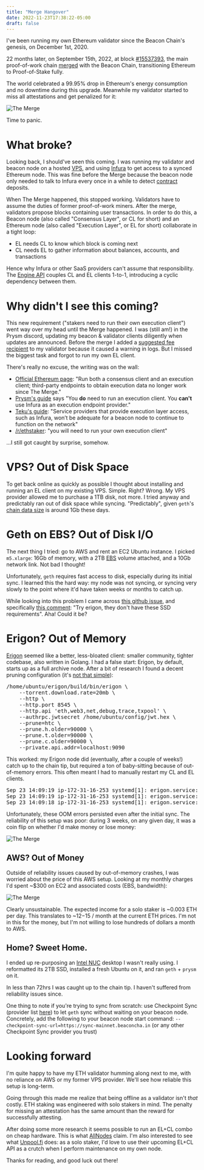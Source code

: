 ```yaml
---
title: "Merge Hangover"
date: 2022-11-23T17:38:22-05:00
draft: false
---
```


I've been running my own Ethereum validator since the Beacon Chain's genesis,
on December 1st, 2020.

22 months later, on September 15th, 2022, at block
[#15537393](https://etherscan.io/block/15537393), the main proof-of-work chain
[merged](https://someresat.medium.com/guide-to-staking-on-ethereum-ubuntu-prysm-581fb1969460)
with the Beacon Chain, transitioning Ethereum to Proof-of-Stake fully.

The world celebrated a 99.95% drop in Ethereum's energy consumption and no
downtime during this upgrade. Meanwhile my validator started to miss all
attestations and get penalized for it:

![The Merge](/img/merge-hangover-income-flip.png)

Time to panic.

# What broke?

Looking back, I should've seen this coming. I was running my validator and
beacon node on a hosted [VPS](https://www.ovhcloud.com/en/vps/), and using
[Infura](https://www.infura.io/) to get access to a synced Ethereum node. This
was fine before the Merge because the beacon node only needed to talk to Infura
every once in a while to detect
[contract](https://etherscan.io/address/0x00000000219ab540356cBB839Cbe05303d7705Fa)
deposits.

When The Merge happened, this stopped working. Validators have to assume the
duties of former proof-of-work miners. After the merge, validators propose
blocks containing user transactions.  In order to do this, a Beacon node (also
called "Consensus Layer", or CL for short) and an Ethereum node (also called
"Execution Layer", or EL for short) collaborate in a tight loop:
* EL needs CL to know which block is coming next
* CL needs EL to gather information about balances, accounts, and transactions

Hence why Infura or other SaaS providers can't assume that responsibility. The
[Engine
API](https://github.com/ethereum/execution-apis/blob/main/src/engine/specification.md#structures)
couples CL and EL clients 1-to-1, introducing a cyclic dependency
between them.

# Why didn't I see this coming?
This new requirement ("stakers need to run their own execution client") went
way over my head until the Merge happened. I was (still am!) in the Prysm discord,
updating my beacon & validator clients diligently when updates are announced. Before the merge I added a [suggested fee
recipient](https://docs.prylabs.network/docs/execution-node/fee-recipient) to
my validator because it caused a warning in logs. But I missed the biggest task and forgot to run my own EL client.

There's really no excuse, the writing was on the wall:
* [Official Ethereum
  page](https://ethereum.org/en/upgrades/merge/#preparing-for-the-merge): "Run
  both a consensus client and an execution client; third-party endpoints to
  obtain execution data no longer work since The Merge."
* [Prysm's guide](https://docs.prylabs.network/docs/prepare-for-merge) says
  "You **do** need to run an execution client. You **can't** use Infura as an
  execution endpoint provider."
* [Teku's
  guide](https://docs.teku.consensys.net/en/latest/HowTo/Prepare-for-The-Merge/):
  "Service providers that provide execution layer access, such as Infura, won’t
  be adequate for a beacon node to continue to function on the network"
* [/r/ethstaker](https://www.reddit.com/r/ethstaker/comments/rvxdue/stakers_get_ready_to_run_your_own_execution_client/):
  "you will need to run your own execution client"

...I still got caught by surprise, somehow.

# VPS? Out of Disk Space

To get back online as quickly as possible I thought about installing and
running an EL client on my existing VPS. Simple. Right? Wrong. My VPS provider
allowed me to purchase a 1TB disk, not more. I tried anyway and predictably ran
out of disk space while syncing. "Predictably", given `geth`'s [chain data
size](https://etherscan.io/chartsync/chaindefault) is around 1Gb these days.

# Geth on EBS? Out of Disk I/O

The next thing I tried: go to AWS and rent an EC2 Ubuntu instance. I picked
`m5.xlarge`: 16Gb of memory, with a 2TB
[EBS](https://docs.aws.amazon.com/AWSEC2/latest/UserGuide/AmazonEBS.html)
volume attached, and a 10Gb network link. Not bad I thought!

Unfortunately, `geth` requires fast access to disk, especially during its
initial sync. I learned this the hard way: my node was not syncing, or syncing
very slowly to the point where it'd have taken weeks or months to catch up.

While looking into this problem I came across [this github
issue](https://github.com/ethereum/go-ethereum/issues/23191), and specifically
[this
comment](https://github.com/ethereum/go-ethereum/issues/23191#issuecomment-1250154156):
"Try erigon, they don't have these SSD requirements". Aha! Could it be?

# Erigon? Out of Memory

[Erigon](https://github.com/ledgerwatch/erigon) seemed like a better,
less-bloated client: smaller community, tighter codebase, also written in
Golang. I had a false start: Erigon, by default, starts up as a full archive
node. After a bit of research I found a decent pruning configuration (it's [not
that simple](https://github.com/ledgerwatch/erigon/issues/3658)):

<pre class="brush:plain">
/home/ubuntu/erigon/build/bin/erigon \
    --torrent.download.rate=20mb \
    --http \
    --http.port 8545 \
    --http.api 'eth,web3,net,debug,trace,txpool' \
    --authrpc.jwtsecret /home/ubuntu/config/jwt.hex \
    --prune=htc \
    --prune.h.older=90000 \
    --prune.t.older=90000 \
    --prune.c.older=90000 \
    --private.api.addr=localhost:9090
</pre>

This worked: my Erigon node did (eventually, after a couple of weeks!) catch up
to the chain tip, but required a ton of baby-sitting because of out-of-memory
errors. This often meant I had to manually restart my CL and EL clients.

<pre class="brush:plain">
Sep 23 14:09:19 ip-172-31-16-253 systemd[1]: erigon.service: Failed with result 'oom-kill'.
Sep 23 14:09:19 ip-172-31-16-253 systemd[1]: erigon.service: Main process exited, code=killed, status=9/KILL
Sep 23 14:09:18 ip-172-31-16-253 systemd[1]: erigon.service: A process of this unit has been killed by the OOM killer.
</pre>

Unfortunately, these OOM errors persisted even after the initial sync. The
reliability of this setup was poor: during 3 weeks, on any given day, it was a
coin flip on whether I'd make money or lose money:

![The Merge](/img/merge-hangover-reliability-issues.png)

## AWS? Out of Money

Outside of reliability issues caused by out-of-memory crashes, I was worried
about the price of this AWS setup. Looking at my monthly charges I'd spent
~$300 on EC2 and associated costs (EBS, bandwidth):

![The Merge](/img/merge-hangover-aws-charges.png)

Clearly unsustainable. The expected income for a solo staker is ~0.003
ETH per day. This translates to ~$12-$15 / month at the current ETH prices. I'm
not in this for the money, but I'm not willing to lose hundreds of dollars a
month to AWS.

## Home? Sweet Home.

I ended up re-purposing an [Intel
NUC](https://www.intel.com/content/www/us/en/products/details/nuc.html) desktop
I wasn't really using. I reformatted its 2TB SSD, installed a fresh Ubuntu on
it, and ran `geth` + `prysm` on it.

In less than 72hrs I was caught up to the chain tip. I haven't suffered from
reliability issues since.

One thing to note if you're trying to sync from scratch: use Checkpoint Sync
(provider list
[here](https://eth-clients.github.io/checkpoint-sync-endpoints/)) to let `geth`
sync without waiting on your beacon node. Concretely, add the following to your
beacon node start command:
`--checkpoint-sync-url=https://sync-mainnet.beaconcha.in` (or any other Checkpoint Sync provider you trust)

# Looking forward

I'm quite happy to have my ETH validator humming along next to me, with no
reliance on AWS or my former VPS provider. We'll see how reliable this setup is
long-term.

Going through this made me realize that being offline as a validator isn't
_that_ costly. ETH staking was engineered with solo stakers in mind. The
penalty for missing an attestation has the same amount than the reward for
successfully attesting.

After doing some more research it seems possible to run an EL+CL combo on
cheap hardware. This is what [AllNodes](https://www.allnodes.com/) claim. I'm
also interested to see what [Unpool.fi](https://unpool.fi/) does: as a solo
staker, I'd love to use their upcoming EL+CL API as a crutch when I perform
maintenance on my own node.

Thanks for reading, and good luck out there!
